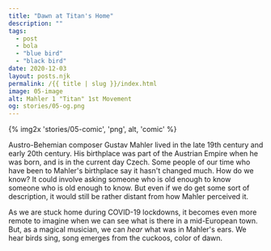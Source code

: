 ```yaml
---
title: "Dawn at Titan's Home"
description: ""
tags: 
  - post
  - bola
  - "blue bird"
  - "black bird"
date: 2020-12-03
layout: posts.njk
permalink: /{{ title | slug }}/index.html
image: 05-image
alt: Mahler 1 "Titan" 1st Movement
og: stories/05-og.png
---
```

{% img2x 'stories/05-comic', 'png', alt, 'comic' %}

Austro-Behemian composer Gustav Mahler lived in the late 19th century and early 20th century. His birthplace was part of the Austrian Empire when he was born, and is in the current day Czech. Some people of our time who have been to Mahler's birthplace say it hasn't changed much. How do we know? It could involve asking someone who is old enough to know someone who is old enough to know. But even if we do get some sort of description, it would still be rather distant from how Mahler perceived it.

As we are stuck home during COVID-19 lockdowns, it becomes even more remote to imagine when we can see what is there in a mid-European town. But, as a magical musician, we can _hear_ what was in Mahler's ears. We hear birds sing, song emerges from the cuckoos, color of dawn.


